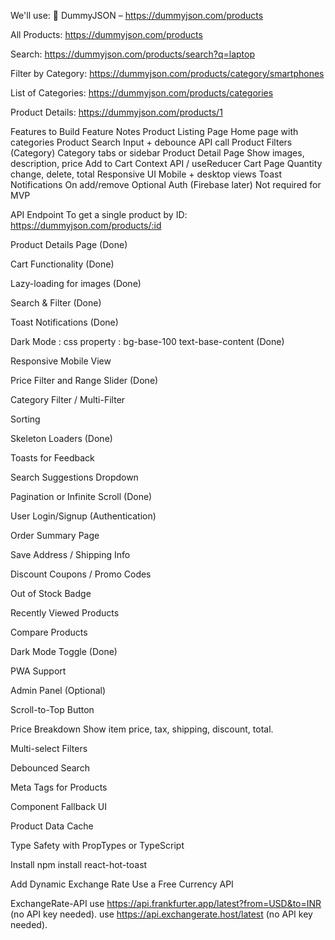 We'll use:
🔗 DummyJSON – https://dummyjson.com/products

All Products: https://dummyjson.com/products

Search: https://dummyjson.com/products/search?q=laptop

Filter by Category: https://dummyjson.com/products/category/smartphones

List of Categories: https://dummyjson.com/products/categories

Product Details: https://dummyjson.com/products/1

<!--  -->
Features to Build
Feature	Notes
Product Listing Page	Home page with categories
Product Search	Input + debounce API call
Product Filters (Category)	Category tabs or sidebar
Product Detail Page	Show images, description, price
Add to Cart	Context API / useReducer
Cart Page	Quantity change, delete, total
Responsive UI	Mobile + desktop views
Toast Notifications	On add/remove
Optional Auth (Firebase later)	Not required for MVP

<!--  -->
API Endpoint
To get a single product by ID:
https://dummyjson.com/products/:id

<!-- Features to add -->
Product Details Page (Done)

Cart Functionality (Done)

Lazy-loading for images (Done)

Search & Filter (Done)

Toast Notifications (Done)

Dark Mode : css property : bg-base-100 text-base-content (Done)

Responsive Mobile View

Price Filter and Range Slider (Done)

Category Filter / Multi-Filter

Sorting

Skeleton Loaders (Done)

Toasts for Feedback

Search Suggestions Dropdown

Pagination or Infinite Scroll (Done)

User Login/Signup (Authentication)

Order Summary Page

Save Address / Shipping Info

Discount Coupons / Promo Codes

Out of Stock Badge

Recently Viewed Products

Compare Products

Dark Mode Toggle (Done)

PWA Support

Admin Panel (Optional)

Scroll-to-Top Button

Price Breakdown
Show item price, tax, shipping, discount, total.

Multi-select Filters

Debounced Search

Meta Tags for Products

Component Fallback UI

Product Data Cache

Type Safety with PropTypes or TypeScript

<!--  -->
Install
npm install react-hot-toast

<!--  -->
Add Dynamic Exchange Rate
Use a Free Currency API

ExchangeRate-API
use https://api.frankfurter.app/latest?from=USD&to=INR (no API key needed).
use https://api.exchangerate.host/latest (no API key needed).